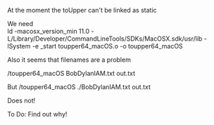 At the moment the toUpper can't be linked as static

We need  
 ld -macosx_version_min 11.0 -L/Library/Developer/CommandLineTools/SDKs/MacOSX.sdk/usr/lib -lSystem -e _start toupper64_macOS.o -o toupper64_macOS  
  
Also it seems that filenames are a problem
  
/toupper64_macOS BobDylanIAM.txt out.txt  
  
But
/toupper64_macOS ./BobDylanIAM.txt out.txt  
  
Does not!

To Do: Find out why!

